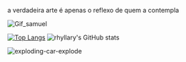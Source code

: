 a verdadeira arte é apenas o reflexo de quem 
a contempla


![Gif_samuel](https://github.com/user-attachments/assets/928550ac-82cb-43b6-8293-8955311c2cc4)


[![Top Langs](https://github-readme-stats.vercel.app/api/top-langs/?username=rhyllary&layout=donut&theme=highcontrast)](https://github.com/rhyllary/github-readme-stats) ![rhyllary's GitHub stats](https://github-readme-stats.vercel.app/api?username=rhyllary\&show_icons=true\&theme=highcontrast)

![exploding-car-explode](https://github.com/user-attachments/assets/04a76499-bf41-4c72-8f84-3d30dcc2c1e5)
